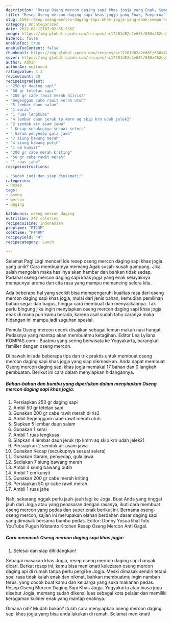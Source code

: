 ```yaml
---
description: "Resep Oseng mercon daging sapi khas jogja yang Enak, Sempurna"
title: "Resep Oseng mercon daging sapi khas jogja yang Enak, Sempurna"
slug: 1592-resep-oseng-mercon-daging-sapi-khas-jogja-yang-enak-sempurna
category: Uncategorized
date: 2022-08-12T07:02:35.935Z
image: https://img-global.cpcdn.com/recipes/ac17201d82a2e68f/680x482cq70/oseng-mercon-daging-sapi-khas-jogja-foto-resep-utama.jpg
hideToc: false
enableToc: true
enableTocContent: false
thumbnail: https://img-global.cpcdn.com/recipes/ac17201d82a2e68f/680x482cq70/oseng-mercon-daging-sapi-khas-jogja-foto-resep-utama.jpg
cover: https://img-global.cpcdn.com/recipes/ac17201d82a2e68f/680x482cq70/oseng-mercon-daging-sapi-khas-jogja-foto-resep-utama.jpg
author: Admin
authorAv: notfound
ratingvalue: 4.3
reviewcount: 20
recipeingredient:
- "250 gr daging sapi"
- "50 gr tetelan sapi"
- "200 gr cabe rawit merah diiris2"
- "Segenggam cabe rawit merah utuh"
- "5 lembar daun salam"
- "1 serai"
- "1 ruas lengkuas"
- "4 lembar daun jeruk tp kmrn aq skip krn udah jelek2"
- "2 sendok air asam jawa"
- " Kecap secukupnya sesuai selera"
- " Garam penyedap gula jawa"
- "7 siung bawang merah"
- "4 siung bawang putih"
- "1 cm kunyit"
- "200 gr cabe merah kriting"
- "50 gr cabe rawit merah"
- "1 ruas jahe"
recipeinstructions:

- "Sudah jadi dan siap dinikmati!"
categories:
- Resep
tags:
- oseng
- mercon
- daging

katakunci: oseng mercon daging 
nutrition: 247 calories
recipecuisine: Indonesian
preptime: "PT23M"
cooktime: "PT49M"
recipeyield: "4"
recipecategory: Lunch

---
```



Selamat Pagi Lagi mencari ide resep oseng mercon daging sapi khas jogja yang unik? Cara membuatnya memang Agak susah-susah gampang. Jika salah mengolah maka hasilnya akan hambar dan bahkan tidak sedap. Padahal oseng mercon daging sapi khas jogja yang enak selayaknya mempunyai aroma dan cita rasa yang mampu memancing selera kita.


Ada beberapa hal yang sedikit bisa mempengaruhi kualitas rasa dari oseng mercon daging sapi khas jogja, mulai dari jenis bahan, kemudian pemilihan bahan segar dan bagus, hingga cara membuat dan menyajikannya. Tak perlu bingung jika ingin menyiapkan oseng mercon daging sapi khas jogja enak di mana pun kamu berada, karena asal sudah tahu caranya maka hidangan ini mampu jadi suguhan spesial.

Pemula Oseng mercon cocok disajikan sebagai teman makan nasi hangat. Pedasnya yang mantap akan membuatmu ketagihan. Editor Lea Lyliana KOMPAS.com - Buatmu yang sering berwisata ke Yogyakarta, barangkali familier dengan oseng mercon.


Di bawah ini ada beberapa tips dan trik praktis untuk membuat oseng mercon daging sapi khas jogja yang siap dikreasikan. Anda dapat membuat Oseng mercon daging sapi khas jogja memakai 17 bahan dan 0 langkah pembuatan. Berikut ini cara dalam menyiapkan hidangannya.

<!--inarticleads1-->

##### Bahan-bahan dan bumbu yang diperlukan dalam menyiapkan Oseng mercon daging sapi khas jogja:

1. Persiapkan 250 gr daging sapi
1. Ambil 50 gr tetelan sapi
1. Gunakan 200 gr cabe rawit merah diiris2
1. Ambil Segenggam cabe rawit merah utuh
1. Siapkan 5 lembar daun salam
1. Gunakan 1 serai
1. Ambil 1 ruas lengkuas
1. Siapkan 4 lembar daun jeruk (tp kmrn aq skip krn udah jelek2)
1. Persiapkan 2 sendok air asam jawa
1. Gunakan  Kecap (secukupnya sesuai selera)
1. Gunakan  Garam, penyedap, gula jawa
1. Sediakan 7 siung bawang merah
1. Ambil 4 siung bawang putih
1. Ambil 1 cm kunyit
1. Gunakan 200 gr cabe merah kriting
1. Persiapkan 50 gr cabe rawit merah
1. Ambil 1 ruas jahe


Nah, sekarang nggak perlu jauh-jauh lagi ke Joga. Buat Anda yang tinggal jauh dari Jogja atau yang penasaran dengan rasanya, ikuti cara membuat oseng mercon yang pedas dan super enak berikut ini. Bernama oseng-oseng mercon, sajian ini merupakan olahan berbahan dasar daging sapi yang dimasak bersama bumbu pedas. Editor: Donny Yosua lihat foto YouTube Puguh Kristanto Kitchen Resep Oseng Mercon Anti Gagal. 

<!--inarticleads2-->

##### Cara memasak Oseng mercon daging sapi khas jogja:


1. Selesai dan siap dihidangkan!

Sebagai masakan khas Jogja, resep oseng mercon daging sapi banyak dicari. Berkat resep ini, kamu bisa menikmati kelezatan oseng mercon daging api di rumah tanpa perlu pergi ke Jogja. Meski dimasak sendiri tetapi soal rasa tidak kalah enak dan nikmat, bahkan membuatmu ingin nambah terus. yang cocok buat kamu dan keluarga yang suka makanan pedas. Resep Oseng Mercon Daging Sapi Khas Jogja. Yogyakarta atau biasa juga disebut Jogja, memang sudah dikenal luas sebagai kota pelajar dan memiliki keragaman kuliner enak yang mantap enaknya. 

Gimana nih? Mudah bukan? Itulah cara menyiapkan oseng mercon daging sapi khas jogja yang bisa anda lakukan di rumah. Selamat menikmati
